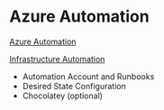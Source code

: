 # Azure Automation

[Azure Automation](https://docs.microsoft.com/en-us/azure/automation/automation-intro)

[Infrastructure Automation](https://docs.microsoft.com/en-us/azure/virtual-machines/windows/infrastructure-automation)

- Automation Account and Runbooks
- Desired State Configuration
- Chocolatey (optional)
